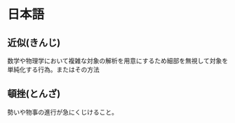 # 日本語

## 近似(きんじ)

数学や物理学において複雑な対象の解析を用意にするため細部を無視して対象を単純化する行為。またはその方法

## 頓挫(とんざ)

勢いや物事の進行が急にくじけること。